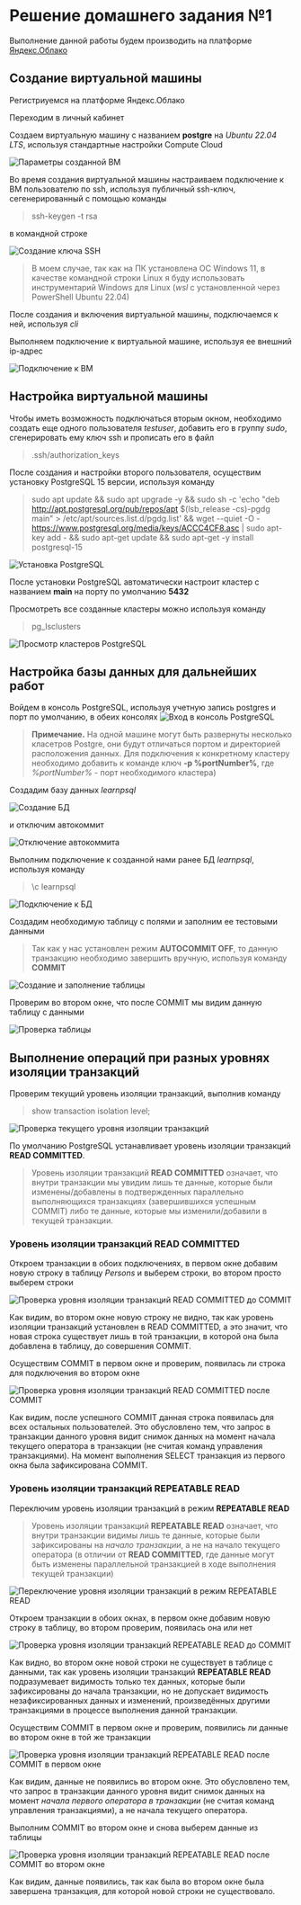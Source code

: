 # Решение домашнего задания №1
Выполнение данной работы будем производить на платформе 
[Яндекс.Облако](https://cloud.yandex.ru/)

## Создание виртуальной машины

Регистриуемся на платформе Яндекс.Облако

Переходим в личный кабинет

Создаем виртуальную машину с названием __postgre__ на *Ubuntu 22.04 LTS*, используя стандартные настройки Compute Cloud

![Параметры созданной ВМ](imgs/1/0.png)

Во время создания виртуальной машины настраиваем подключение к ВМ пользователю по ssh, используя публичный ssh-ключ, сегенерированный с помощью команды 
 > ssh-keygen -t rsa

в командной строке

![Создание ключа SSH](imgs/1/1.png)

 > В моем случае, так как на ПК установлена ОС Windows 11, в качестве командной строки Linux я буду использовать инструментарий Windows для Linux (_wsl_ с установленной через PowerShell Ubuntu 22.04)

После создания и включения виртуальной машины, подключаемся к ней, используя _cli_

 Выполняем подключение к виртуальной машине, используя ее внешний ip-адрес

 ![Подключение к ВМ](imgs/1/2.png)

## Настройка виртуальной машины

 Чтобы иметь возможность подключаться вторым окном, необходимо создать еще одного пользователя _testuser_, добавить его в группу _sudo_, сгенерировать ему ключ ssh и прописать его в файл
 > .ssh/authorization_keys

 После создания и настройки второго пользователя, осуществим установку PostgreSQL 15 версии, используя команду
 > sudo apt update && sudo apt upgrade -y && sudo sh -c 'echo "deb http://apt.postgresql.org/pub/repos/apt $(lsb_release -cs)-pgdg main" > /etc/apt/sources.list.d/pgdg.list' && wget --quiet -O - https://www.postgresql.org/media/keys/ACCC4CF8.asc | sudo apt-key add - && sudo apt-get update && sudo apt-get -y install postgresql-15

 ![Установка PostgreSQL](imgs/1/3.png)

 После установки PostgreSQL автоматически настроит кластер с названием __main__ на порту по умолчанию __5432__

 Просмотреть все созданные кластеры можно используя команду 
 > pg_lsclusters

 ![Просмотр кластеров PostgreSQL](imgs/1/4.png)

 ## Настройка базы данных для дальнейших работ

Войдем в консоль PostgreSQL, используя учетную запись postgres и порт по умолчанию, в обеих консолях
 ![Вход в консоль PostgreSQL](imgs/1/6.png)

> __Примечание.__ На одной машине могут быть развернуты несколько класетров Postgre, они будут отличаться портом и директорией расположения данных. Для подключения к конкретному кластеру необходимо добавить к команде ключ __-p %portNumber%__, где _%portNumber%_ - порт необходимого кластера)

Создадим базу данных _learnpsql_

![Создание БД](imgs/1/7.png)
 
 и отключим автокоммит

 ![Отключение автокоммита](imgs/1/8.png)

 Выполним подключение к созданной нами ранее БД _learnpsql_, используя команду
 > \c learnpsql

 ![Подключение к БД](imgs/1/9.png)

 Создадим необходимую таблицу с полями и заполним ее тестовыми данными
 > Так как у нас установлен режим __AUTOCOMMIT OFF__, то данную транзакцию необходимо завершить вручную, используя команду __COMMIT__

 ![Создание и заполнение таблицы](imgs/1/10.png)

 Проверим во втором окне, что после COMMIT мы видим данную таблицу с данными

 ![Проверка таблицы](imgs/1/11.png)

 ## Выполнение операций при разных уровнях изоляции транзакций

 Проверим текущий уровень изоляции транзакций, выполнив команду
 >  show transaction isolation level;

 ![Проверка текущего уровня изоляции транзакций](imgs/1/12.png)

 По умолчанию PostgreSQL устанавливает уровень изоляции транзакций __READ COMMITTED__.
 > Уровень изоляции транзакций __READ COMMITTED__ означает, что внутри транзакции мы увидим лишь те данные, которые были изменены/добавлены в подтвержденных параллельно выполняющихся транзакциях (завершившихся успешным COMMIT) либо те данные, которые мы изменили/добавили в текущей транзакции.

 ### Уровень изоляции транзакций READ COMMITTED

 Откроем транзакции в обоих подключениях, в первом окне добавим новую строку в таблицу _Persons_ и выберем строки, во втором просто выберем строки

 ![Проверка уровня изоляции транзакций READ COMMITTED до COMMIT](imgs/1/13.png)

 Как видим, во втором окне новую строку не видно, так как уровень изоляции транзакций установлен в READ COMMITTED, а это значит, что новая строка существует лишь в той транзакции, в которой она была добавлена в таблицу, до совершения COMMIT.

Осуществим COMMIT в первом окне и проверим, появилась ли строка для подключения во втором окне

![Проверка уровня изоляции транзакций READ COMMITTED после COMMIT](imgs/1/14.png)

Как видим, после успешного COMMIT данная строка появилась для всех остальных пользователей. Это обусловлено тем, что запрос в транзакции данного уровня видит снимок данных на момент начала текущего оператора в транзакции (не считая команд управления транзакциями). На момент выполнения SELECT транзакция из первого окна была зафиксирована COMMIT.

 ### Уровень изоляции транзакций REPEATABLE READ

Переключим уровень изоляции транзакций в режим __REPEATABLE READ__
> Уровень изоляции транзакций __REPEATABLE READ__ означает, что внутри транзакции видимы лишь те данные, которые были зафиксированы на _начало транзакции_, а не на начало текущего оператора (в отличии от __READ COMMITTED__, где данные могут быть изменены параллельной транзакцией в ходе выполнения текущей транзакции)

![Переключение уровня изоляции транзакций в режим REPEATABLE READ](imgs/1/15.png)

Откроем транзакции в обоих окнах, в первом окне добавим новую строку в таблицу, во втором проверим, появилась она или нет

![Проверка уровня изоляции транзакций REPEATABLE READ до COMMIT](imgs/1/16.png)

Как видно, во втором окне новой строки не существует в таблице с данными, так как уровень изоляции транзакций __REPEATABLE READ__ подразумевает видимость только тех данных, которые были зафиксированы до начала транзакции, но не допускает видимость незафиксированных данных и изменений, произведённых другими транзакциями в процессе выполнения данной транзакции.

Осуществим COMMIT в первом окне и проверим, появились ли данные во втором окне в той же транзакции

![Проверка уровня изоляции транзакций REPEATABLE READ после COMMIT в первом окне](imgs/1/17.png)

Как видим, данные не появились во втором окне. Это обусловлено тем, что запрос в транзакции данного уровня видит снимок данных на момент _начала первого оператора в транзакции_ (не считая команд управления транзакциями), а не начала текущего оператора. 

Выполним COMMIT во втором окне и снова выберем данные из таблицы

![Проверка уровня изоляции транзакций REPEATABLE READ после COMMIT во втором окне](imgs/1/18.png)

Как видим, данные появились, так как была во втором окне была завершена транзакция, для которой новой строки не существовало.

